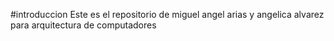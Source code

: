 #introduccion
Este es el repositorio de miguel angel arias y angelica alvarez para arquitectura de computadores
